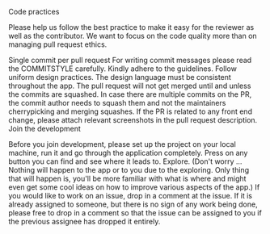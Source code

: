 Code practices

Please help us follow the best practice to make it easy for the reviewer as well as the contributor. We want to focus on the code quality more than on managing pull request ethics.

Single commit per pull request
For writing commit messages please read the COMMITSTYLE carefully. Kindly adhere to the guidelines.
Follow uniform design practices. The design language must be consistent throughout the app.
The pull request will not get merged until and unless the commits are squashed. In case there are multiple commits on the PR, the commit author needs to squash them and not the maintainers cherrypicking and merging squashes.
If the PR is related to any front end change, please attach relevant screenshots in the pull request description.
Join the development

Before you join development, please set up the project on your local machine, run it and go through the application completely. Press on any button you can find and see where it leads to. Explore. (Don't worry ... Nothing will happen to the app or to you due to the exploring. Only thing that will happen is, you'll be more familiar with what is where and might even get some cool ideas on how to improve various aspects of the app.)
If you would like to work on an issue, drop in a comment at the issue. If it is already assigned to someone, but there is no sign of any work being done, please free to drop in a comment so that the issue can be assigned to you if the previous assignee has dropped it entirely.
